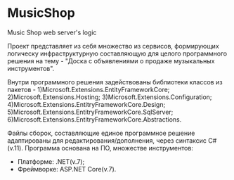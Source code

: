 # MusicShop
Music Shop web server's logic

Проект представляет из себя множество из сервисов, формирующих логическу инфраструктурную составляющую для целого программного решения на тему - "Доска с объявлениями о продаже музыкальных инструментов".

Внутри программного решения задействованы библиотеки классов из пакетов -
    1)Microsoft.Extensions.EntityFrameworkCore;
    2)Microsoft.Extensions.Hosting;
    3)Microsoft.Extensions.Configuration;
    4)Microsoft.Extensions.EntitryFrameworkCore.Design;
    5)Microsoft.Extensions.EntitryFrameworkCore.SqlServer;
    6)Microsoft.Extensions.EntitryFrameworkCore.Abstractions.

Файлы сборок, составляющие единое программное решение адаптированы для редактирования/дополнения, через синтаксис C#(v.11).
Программа основана на ПО, множестве инструментов: 
* Платформе: .NET(v.7); 
* Фреймворке: ASP.NET Core(v.7).


